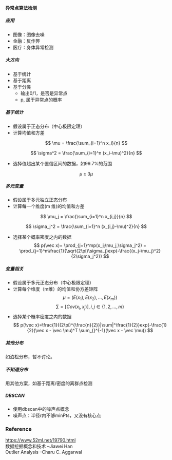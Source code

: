 #### 异常点算法检测
##### 应用
* 图像：图像去噪
* 金融：反作弊
* 医疗：身体异常检测

##### 大方向
* 基于统计
* 基于距离
* 基于分类
  * 输出0/1，是否是异常点
  * p, 属于异常点的概率

##### 基于统计
* 假设属于正态分布（中心极限定理）
* 计算均值和方差

$$
 \mu = \frac{\sum_{i=1}^n x_i}{n}
$$

$$
 \sigma^2 = \frac{\sum_{i=1}^n (x_i-\mu)^2}{n}
$$

* 选择值超出某个置信区间的数据，如99.7%的范围

$$
\mu \pm 3\mu
$$

##### 多元变量
* 假设属于多元独立正态分布
* 计算每一个维度(m 维)的均值和方差

$$
 \mu_j = \frac{\sum_{i=1}^n x_{i,j}}{n}
$$

$$
 \sigma_j^2 = \frac{\sum_{i=1}^n (x_{i,j}-\mu)^2}{n}
$$
* 选择某个概率密度之内的数据
$$
p(\vec x)= \prod_{j=1}^mp(x_j;\mu_j,\sigma_j^2) = \prod_{j=1}^m\frac{1}{\sqrt{2\pi}\sigma_j}exp(-\frac{(x_j-\mu_j)^2}{2\sigma_j^2})
$$

##### 变量相关
* 假设属于多元正态分布（中心极限定理）
* 计算每个维度（m维）的均值和协方差矩阵
$$
\mu=(E(x_1),E(x_2),...,E(x_m))
$$
$$
\sum = [Cov(x_i,x_j)], i,j\in\{1,2,...,m\}
$$
* 选择某个概率密度之内的数据
$$
p(\vec x)=\frac{1}{(2\pi)^{\frac{n}{2}}|\sum|^\frac{1}{2}}exp(-\frac{1}{2}(\vec x - \vec \mu)^T \sum_{}^{-1}(\vec x - \vec \mu))
$$

##### 其他分布
如泊松分布，暂不讨论。

##### 不知道分布
用其他方案，如基于距离/密度的离群点检测

##### DBSCAN
* 使用dbscan中的噪声点概念
* 噪声点：半径r内不够minPts，又没有核心点

### Reference
https://www.52ml.net/19790.html  
数据挖掘概念和技术 –Jiawei Han  
Outlier Analysis –Charu C. Aggarwal

